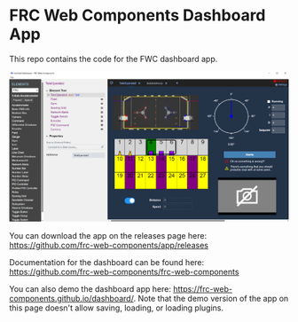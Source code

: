 # FRC Web Components Dashboard App

This repo contains the code for the FWC dashboard app.

![dashboard image](./docs/dashboard-interface.png)

You can download the app on the releases page here: https://github.com/frc-web-components/app/releases

Documentation for the dashboard can be found here: https://github.com/frc-web-components/frc-web-components

You can also demo the dashboard app here: https://frc-web-components.github.io/dashboard/.
Note that the demo version of the app on this page doesn't allow saving, loading, or loading plugins.